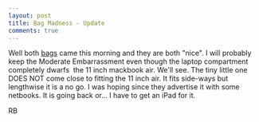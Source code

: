 ```yaml
---
layout: post
title: Bag Madness - Update
comments: true
---
```

Well both <a href="http://photo.rwboyer.com/2011/02/01/the-verdict-is-in-i-am-completely-mad-another-bag/">bags</a> came this morning and they are both "nice". I will probably keep the Moderate Embarrassment even though the laptop compartment completely dwarfs  the 11 inch mackbook air. We'll see. The tiny little one DOES NOT come close to fitting the 11 inch air. It fits side-ways but lengthwise it is a no go. I was hoping since they advertise it with some netbooks. It is going back or... I have to get an iPad for it.

RB